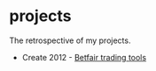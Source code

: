 # projects
The retrospective of my projects.

* Create 2012 - [Betfair trading tools](https://github.com/stumm148/projects/blob/main/Betfair%20trading%20tools)
